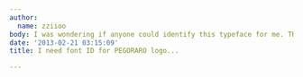 ```yaml
---
author:
  name: zziioo
body: I was wondering if anyone could identify this typeface for me. THANKS  [img:sites/default/files/old-images/logo_5829.gif]
date: '2013-02-21 03:15:09'
title: I need font ID for PEGORARO logo...

---
```

